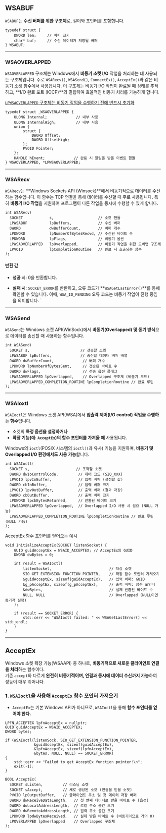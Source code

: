 
## WSABUF
`WSABUF`는 **수신 버퍼를 위한 구조체**로, 길이와 포인터를 포함합니다.
```
typedef struct {
    DWORD len;     // 버퍼 크기
    char* buf;     // 수신 데이터가 저장될 버퍼
} WSABUF;
```

---
### WSAOVERLAPPED
`WSAOVERLAPPED` 구조체는 Windows에서 **비동기 소켓 I/O** 작업을 처리하는 데 사용되는 구조체입니다. 주로 `WSARecv()`, `WSASend()`, `ConnectEx()`, `AcceptEx()`와 같은 비동기 소켓 함수에서 사용됩니다. 이 구조체는 비동기 I/O 작업이 완료될 때 상태를 추적하고, **I/O 완료 포트 (IOCP)**와 결합하여 효율적인 비동기 처리를 가능하게 합니다.

<u>`LPWSAOVERLAPPED` 구조체는 비동기 작업을 수행하기 전에 반드시 초기화</u>

```
typedef struct _WSAOVERLAPPED {
    ULONG Internal;             // 내부 사용
    ULONG InternalHigh;         // 내부 사용
    union {
        struct {
            DWORD Offset;
            DWORD OffsetHigh;
        };
        PVOID Pointer;
    };
    HANDLE hEvent;             // 완료 시 알림을 받을 이벤트 핸들
} WSAOVERLAPPED, *LPWSAOVERLAPPED;
```

---
### WSARecv
`WSARecv`는 **Windows Sockets API (Winsock)**에서 비동기적으로 데이터를 수신하는 함수입니다. 이 함수는 TCP 연결을 통해 데이터를 수신할 때 주로 사용됩니다. 특히 **비동기 I/O 작업**을 지원하여 프로그램이 다른 작업을 동시에 수행할 수 있게 합니다.
```
int WSARecv(
  SOCKET            s,                    // 소켓 핸들
  LPWSABUF          lpBuffers,            // 수신 버퍼
  DWORD             dwBufferCount,        // 버퍼 개수
  LPDWORD           lpNumberOfBytesRecvd, // 수신된 바이트 수
  LPDWORD           lpFlags,              // 비동기 옵션
  LPWSAOVERLAPPED   lpOverlapped,         // 비동기 작업을 위한 오버랩 구조체
  LPVOID            lpCompletionRoutine   // 완료 시 호출되는 함수
);
```

#### 반환 값

- **성공 시**: 0을 반환합니다.
    
- **실패 시**: `SOCKET_ERROR`를 반환하고, 오류 코드가 **`WSAGetLastError()`**를 통해 확인할 수 있습니다. 이때, `WSA_IO_PENDING` 오류 코드는 비동기 작업이 진행 중임을 의미합니다.
`
---

### WSASend
`WSASend`는 Windows 소켓 API(WinSock)에서 **비동기(Overlapped) 및 동기 방식**으로 데이터를 송신할 때 사용하는 함수입니다.
```
int WSASend(
  SOCKET s,                       // 전송할 소켓
  LPWSABUF lpBuffers,             // 송신할 데이터 버퍼 배열
  DWORD dwBufferCount,             // 버퍼 개수
  LPDWORD lpNumberOfBytesSent,     // 전송된 바이트 수
  DWORD dwFlags,                   // 전송 옵션 플래그
  LPWSAOVERLAPPED lpOverlapped,    // Overlapped 구조체 (비동기 모드)
  LPWSAOVERLAPPED_COMPLETION_ROUTINE lpCompletionRoutine // 완료 루틴
);

```

---

### WSAIoxtl
`WSAIoctl`은 Windows 소켓 API(WSA)에서 **입출력 제어(I/O control) 작업을 수행하는 함수**입니다.

- 소켓의 **특정 옵션을 설정하거나**
- **확장 기능(예: `AcceptEx`)의 함수 포인터를 가져올 때** 사용됩니다.
    
Windows의 `ioctl`(POSIX 시스템의 `ioctl()`과 유사) 기능을 지원하며, **비동기 및 Overlapped I/O 환경에서도 사용 가능**합니다.

```
int WSAIoctl(
  SOCKET s,                     // 조작할 소켓
  DWORD dwIoControlCode,         // 제어 코드 (SIO_XXX)
  LPVOID lpvInBuffer,            // 입력 버퍼 (설정할 값)
  DWORD cbInBuffer,              // 입력 버퍼 크기
  LPVOID lpvOutBuffer,           // 출력 버퍼 (결과 저장)
  DWORD cbOutBuffer,             // 출력 버퍼 크기
  LPDWORD lpcbBytesReturned,     // 반환된 바이트 크기
  LPWSAOVERLAPPED lpOverlapped,  // Overlapped I/O 사용 시 필요 (NULL 가능)
  LPWSAOVERLAPPED_COMPLETION_ROUTINE lpCompletionRoutine // 완료 루틴 (NULL 가능)
);
```
AcceptEx 함수 포인터를 얻어오는 예시
```
void InitializeAcceptEx(SOCKET listenSocket) {
    GUID guidAcceptEx = WSAID_ACCEPTEX; // AcceptEx의 GUID
    DWORD dwBytes = 0;

    int result = WSAIoctl(
        listenSocket,                          // 대상 소켓
        SIO_GET_EXTENSION_FUNCTION_POINTER,    // 확장 함수 포인터 가져오기
        &guidAcceptEx, sizeof(guidAcceptEx),   // 입력 버퍼: GUID
        &g_pAcceptEx, sizeof(g_pAcceptEx),     // 출력 버퍼: 함수 포인터
        &dwBytes,                              // 실제 반환된 바이트 수
        NULL, NULL                             // Overlapped (NULL이면 동기적 실행)
    );

    if (result == SOCKET_ERROR) {
        std::cerr << "WSAIoctl failed: " << WSAGetLastError() << std::endl;
    }
}
```


---
## AcceptEx
Windows 소켓 확장 기능(WSAAPI) 중 하나로, **비동기적으로 새로운 클라이언트 연결을 처리**하는 함수이다.  
기존 `accept`와 다르게 **완전히 비동기적이며, 연결과 동시에 데이터 수신까지 가능**하여 성능이 매우 뛰어나다.

### **1. `WSAIoctl`을 사용해 `AcceptEx` 함수 포인터 가져오기**

- `AcceptEx`는 기본 Windows API가 아니므로, `WSAIoctl`을 통해 **함수 포인터를 얻어야 한다.**

```
LPFN_ACCEPTEX lpfnAcceptEx = nullptr;
GUID guidAcceptEx = WSAID_ACCEPTEX;
DWORD bytes;

if (WSAIoctl(listenSock, SIO_GET_EXTENSION_FUNCTION_POINTER, 
             &guidAcceptEx, sizeof(guidAcceptEx),
             &lpfnAcceptEx, sizeof(lpfnAcceptEx),
             &bytes, NULL, NULL) == SOCKET_ERROR)
{
    std::cerr << "Failed to get AcceptEx function pointer!\n";
    exit(-1);
}
```

```
BOOL AcceptEx(
  SOCKET sListen,         // 리스닝 소켓
  SOCKET sAccept,         // 새로 생성된 소켓 (연결을 받을 소켓)
  PVOID lpOutputBuffer,   // 클라이언트 주소 및 첫 데이터 저장 버퍼
  DWORD dwReceiveDataLength,   // 첫 번째 데이터로 받을 바이트 수 (옵션)
  DWORD dwLocalAddressLength,  // 로컬 주소 공간 크기
  DWORD dwRemoteAddressLength, // 원격 주소 공간 크기
  LPDWORD lpdwBytesReceived,   // 실제 받은 바이트 수 (비동기이므로 거의 0)
  LPOVERLAPPED lpOverlapped    // Overlapped 구조체
);
```